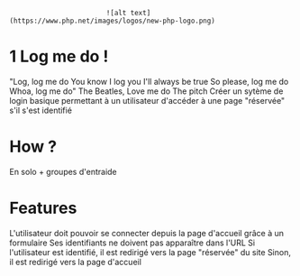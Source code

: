                             ![alt text](https://www.php.net/images/logos/new-php-logo.png)

# 1 Log me do !
"Log, log me do You know I log you I'll always be true So please, log me do Whoa, log me do"
The Beatles, Love me do
The pitch
Créer un sytème de login basique permettant à un utilisateur d'accéder à une page "réservée" s'il s'est identifié

# How ?
En solo + groupes d'entraide

# Features
L'utilisateur doit pouvoir se connecter depuis la page d'accueil grâce à un formulaire
Ses identifiants ne doivent pas apparaître dans l'URL
Si l'utilisateur est identifié, il est redirigé vers la page "réservée" du site
Sinon, il est redirigé vers la page d'accueil
